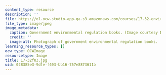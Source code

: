 ```yaml
---
content_type: resource
description: ''
file: https://ol-ocw-studio-app-qa.s3.amazonaws.com/courses/17-32-environmental-politics-and-policy-spring-2003/028385e39dfef403bb16757e8873611b_17-32f03.jpg
file_type: image/jpeg
image_metadata:
  caption: Government environmental regulation books. (Image courtesy Daniel Bersak.)
  credit: ''
  image-alt: Photograph of government environmental regulation books.
learning_resource_types: []
ocw_type: OCWImage
resourcetype: Image
title: 17-32f03.jpg
uid: 028385e3-9dfe-f403-bb16-757e8873611b
---
```

